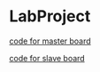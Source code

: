 # LabProject

[code for master board](./Master_ELEC1601_Student_2019_v3.ino)

[code for slave board](./Slave_ELEC1601_Student_2019_v3.ino)
